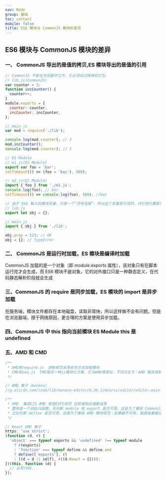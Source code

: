 ```yaml
---
nav: Node
group: 基础
toc: content
mobile: false
title: ES6 模块与 CommonJS 模块的差异
---
```


## ES6 模块与 CommonJS 模块的差异

### 一、 CommonJS 导出的是值的拷贝,ES 模块导出的是值的引用

```js
// CommonJS 不能在浏览器中工作，它必须经过转换和打包。
// lib.js(CommonJS)
var counter = 3;
function incCounter() {
  counter++;
}
module.exports = {
  counter: counter,
  incCounter: incCounter,
};

// main.js
var mod = require('./lib');

console.log(mod.counter); // 3
mod.incCounter();
console.log(mod.counter); // 3

// ES Module
// m1.js(ES Module)
export var foo = 'bar';
setTimeout(() => (foo = 'baz'), 500);

// m2.js(ES Module)
import { foo } from './m1.js';
console.log(foo); // bar
setTimeout(() => console.log(foo), 500); //baz

// 由于 ES6 输入的模块变量，只是一个“符号连接”，所以这个变量是只读的，对它进行重新赋值会报错。
// lib.js
export let obj = {};

// main.js
import { obj } from './lib';

obj.prop = 123; // OK
obj = {}; // TypeError
```

### 二、 CommonJS 是运行时加载，ES 模块是编译时加载

CommonJS 加载的是一个对象（即 module.exports 属性），该对象只有在脚本运行完才会生成，而 ES6 模块不是对象，它的对外接口只是一种静态定义，在代码静态解析阶段就会生成

### 三、CommonJS 的 require 是同步加载，ES 模块的 import 是异步加载

在服务端，模块文件都存在本地磁盘，读取非常快，所以这样做不会有问题。但是在浏览器端，限于网络原因，更合理的方案是使用异步加载。

### 四、CommonJS 中 this 指向当前模块 ES Module this 是 undefined

### 五、AMD 和 CMD

```js
/**
 * AMD和require.js  AMD规范采用异步方式加载模块
 * CMD和sea.js  CMD是另一种js模块化方案，它与AMD很类似，不同点在于：AMD 推崇依赖前置、提前执行，CMD推崇依赖就近、延迟执行。此规范其实是在sea.js推广过程中产生的。
 */

// AMD 栗子（monaco）
//g.alicdn.com/code/lib/monaco-editor/0.36.1/min/vs/editor/editor.main.nls.js

/**
 * UMD  兼容CJS AMD 使用IIFI规范 在前端和后端都适用
 * 整体是一个自执行函数，先判断 module 和 export 是否可用，这是为了兼容 CommonJS 模块规范；
 * 之后判断 define 是否可用，这是为了兼容 AMD 模块规范；如果都不可用，就直接暴露在 global 下
 */

// React UMD 栗子
https: 'use strict';
(function (d, r) {
  'object' === typeof exports && 'undefined' !== typeof module
    ? r(exports)
    : 'function' === typeof define && define.amd
    ? define(['exports'], r)
    : ((d = d || self), r((d.React = {})));
})(this, function (d) {
  // 业务代码...
});
```
